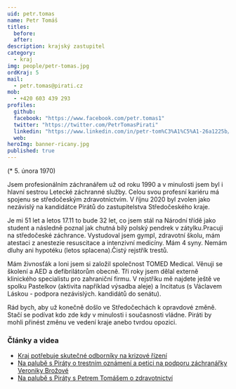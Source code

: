 ```yaml
---
uid: petr.tomas
name: Petr Tomáš
titles:
  before: 
  after:
description: krajský zastupitel
category:
  - kraj
img: people/petr-tomas.jpg
ordKraj: 5
mail:
  - petr.tomas@pirati.cz
mob:
  - +420 603 439 293
profiles:
  github:
  facebook: "https://www.facebook.com/petr.tomas1"
  twitter: "https://twitter.com/PetrTomasPirati"
  linkedin: "https://www.linkedin.com/in/petr-tom%C3%A1%C5%A1-26a1225b/"
  web: 
heroImg: banner-ricany.jpg
published: true
---
```


(* 5. února 1970) 

Jsem profesionálním záchranářem už od roku 1990 a v minulosti jsem byl i hlavní sestrou Letecké záchranné služby. Celou svou profesní kariéru má spojenu se středočeským zdravotnictvím. V říjnu 2020 byl zvolen jako nezávislý na kandidátce Pirátů do zastupitelstva Středočeského kraje.

Je mi 51 let a letos 17.11 to bude 32 let, co jsem stál na Národní třídě jako student a následně poznal jak chutná bílý polský pendrek v zátylku.Pracuji na středočeské záchrance. Vystudoval jsem gympl, zdravotní školu, mám atestaci z anestezie resuscitace a intenzivní medicíny. Mám 4 syny. Nemám dluhy ani hypotéku (letos splacena).Čistý rejstřík trestů. 

Mám živnosťák a loni jsem si založil společnost TOMED Medical. Věnuji se školení a AED a defibrilátorům obecně. Tři roky jsem dělal externě klinického specialistu pro zahraniční firmu. V rejstříku mě najdete ještě ve spolku Pastelkov (aktivita například výsadba aleje) a Incitatus (s Václavem Láskou - podpora nezávislých. kandidátů do senátu).

Rád bych, aby už konečně došlo ve Středočechách k opravdové změně. Stačí se podívat kdo zde kdy v minulosti i současnosti vládne. Piráti by mohli přinést změnu ve vedení kraje anebo tvrdou opozici.

### Články a videa
* [Kraj potřebuje skutečné odborníky na krizové řízení](https://stredocesky.pirati.cz/aktuality/petr-tomas-kraj-potrebuje-skutecne-odborniky-na-krizove-rizeni.html)
* [Na palubě s Piráty o trestním oznámení a petici na podporu záchranářky Veroniky Brožové](https://stredocesky.pirati.cz/aktuality/simona-luftova-a-petr-tomas-o-trestnim-oznameni-a-petici-na-podporu-zachranarky-veroniky-brozove.html)
* [Na palubě s Piráty s Petrem Tomášem o zdravotnictví](https://stredocesky.pirati.cz/aktuality/na-palube-s-piraty-s-petrem-tomasem-o-zdravotnictvi.html)

